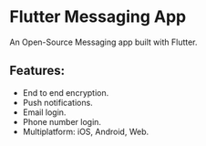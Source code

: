 # Flutter Messaging App

An Open-Source Messaging app built with Flutter.

## Features:
- End to end encryption.
- Push notifications.
- Email login.
- Phone number login.
- Multiplatform: iOS, Android, Web.
